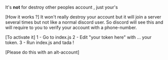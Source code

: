 
It's **not** for destroy other peoples account , just your's



[How it works ?]
It won't really destroy your account but it will join a server several times but not like a normal discord user. So discord will see this and will require to 
you to verify your account with a phone-number.

[To activate it]
1 - Go to index.js
2 - Edit "your token here" with ... your token.
3 - Run index.js and tada !

[Please do this with an alt-account]
